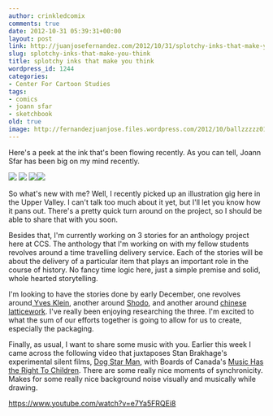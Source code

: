 ```yaml
---
author: crinkledcomix
comments: true
date: 2012-10-31 05:39:31+00:00
layout: post
link: http://juanjosefernandez.com/2012/10/31/splotchy-inks-that-make-you-think/
slug: splotchy-inks-that-make-you-think
title: splotchy inks that make you think
wordpress_id: 1244
categories:
- Center For Cartoon Studies
tags:
- comics
- joann sfar
- sketchbook
old: true
image: http://fernandezjuanjose.files.wordpress.com/2012/10/ballzzzzz012_web.jpg
---
```


Here's a peek at the ink that's been flowing recently. As you can tell, Joann Sfar has been big on my mind recently.

[![](http://fernandezjuanjose.files.wordpress.com/2012/10/ballzzzzz012_web.jpg)](http://fernandezjuanjose.files.wordpress.com/2012/10/ballzzzzz012_web.jpg)
[![](http://fernandezjuanjose.files.wordpress.com/2012/10/ballzzzzz015_web.jpg)](http://fernandezjuanjose.files.wordpress.com/2012/10/ballzzzzz015_web.jpg)
[![](http://fernandezjuanjose.files.wordpress.com/2012/10/ballzzzzz013_web.jpg)](http://fernandezjuanjose.files.wordpress.com/2012/10/ballzzzzz013_web.jpg)[![](http://fernandezjuanjose.files.wordpress.com/2012/10/ballzzzzz014_web.jpg)](http://fernandezjuanjose.files.wordpress.com/2012/10/ballzzzzz014_web.jpg)

So what's new with me? Well, I recently picked up an illustration gig here in the Upper Valley. I can't talk too much about it yet, but I'll let you know how it pans out. There's a pretty quick turn around on the project, so I should be able to share that with you soon.

Besides that, I'm currently working on 3 stories for an anthology project here at CCS. The anthology that I'm working on with my fellow students revolves around a time travelling delivery service. Each of the stories will be about the delivery of a particular item that plays an important role in the course of history. No fancy time logic here, just a simple premise and solid, whole hearted storytelling. 

I'm looking to have the stories done by early December, one revolves around[ Yves Klein](http://www.yveskleinarchives.org/), another around [Shodo](http://en.wikipedia.org/wiki/Japanese_calligraphy), and another around [chinese latticework](http://www.smartdecorprops.com.au/blog/chinese-lattice/). I've really been enjoying researching the three. I'm excited to what the sum of our efforts together is going to allow for us to create, especially the packaging.

Finally, as usual, I want to share some music with you. Earlier this week I came across the following video that juxtaposes Stan Brakhage's experimental silent films, [Dog Star Man](http://en.wikipedia.org/wiki/Dog_Star_Man), with Boards of Canada's [Music Has the Right To Children](http://en.wikipedia.org/wiki/Music_Has_the_Right_to_Children). There are some really nice moments of synchronicity. Makes for some really nice background noise visually and musically while drawing.

https://www.youtube.com/watch?v=e7Ya5FRQEi8
